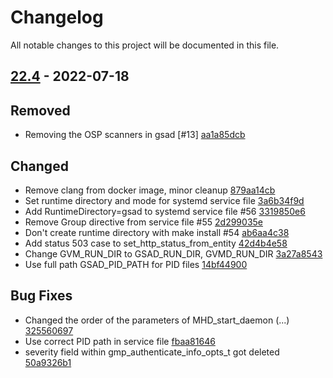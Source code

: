 # Changelog

All notable changes to this project will be documented in this file.

## [22.4] - 2022-07-18

## Removed
* Removing the OSP scanners in gsad [#13] [aa1a85dcb](https://github.com/greenbone/gsad/commit/aa1a85dcb)

## Changed
* Remove clang from docker image, minor cleanup [879aa14cb](https://github.com/greenbone/gsad/commit/879aa14cb)
* Set runtime directory and mode for systemd service file [3a6b34f9d](https://github.com/greenbone/gsad/commit/3a6b34f9d)
* Add RuntimeDirectory=gsad to systemd service file #56 [3319850e6](https://github.com/greenbone/gsad/commit/3319850e6)
* Remove Group directive from service file #55 [2d299035e](https://github.com/greenbone/gsad/commit/2d299035e)
* Don't create runtime directory with make install #54 [ab6aa4c38](https://github.com/greenbone/gsad/commit/ab6aa4c38)
* Add status 503 case to set_http_status_from_entity [42d4b4e58](https://github.com/greenbone/gsad/commit/42d4b4e58)
* Change GVM_RUN_DIR to GSAD_RUN_DIR, GVMD_RUN_DIR [3a27a8543](https://github.com/greenbone/gsad/commit/3a27a8543)
* Use full path GSAD_PID_PATH for PID files [14bf44900](https://github.com/greenbone/gsad/commit/14bf44900)

## Bug Fixes
* Changed the order of the parameters of MHD_start_daemon (...) [325560697](https://github.com/greenbone/gsad/commit/325560697)
* Use correct PID path in service file [fbaa81646](https://github.com/greenbone/gsad/commit/fbaa81646)
* severity field within gmp_authenticate_info_opts_t got deleted [50a9326b1](https://github.com/greenbone/gsad/commit/50a9326b1)

[22.4]: https://github.com/greenbone/gsad/compare/22.4...22.4